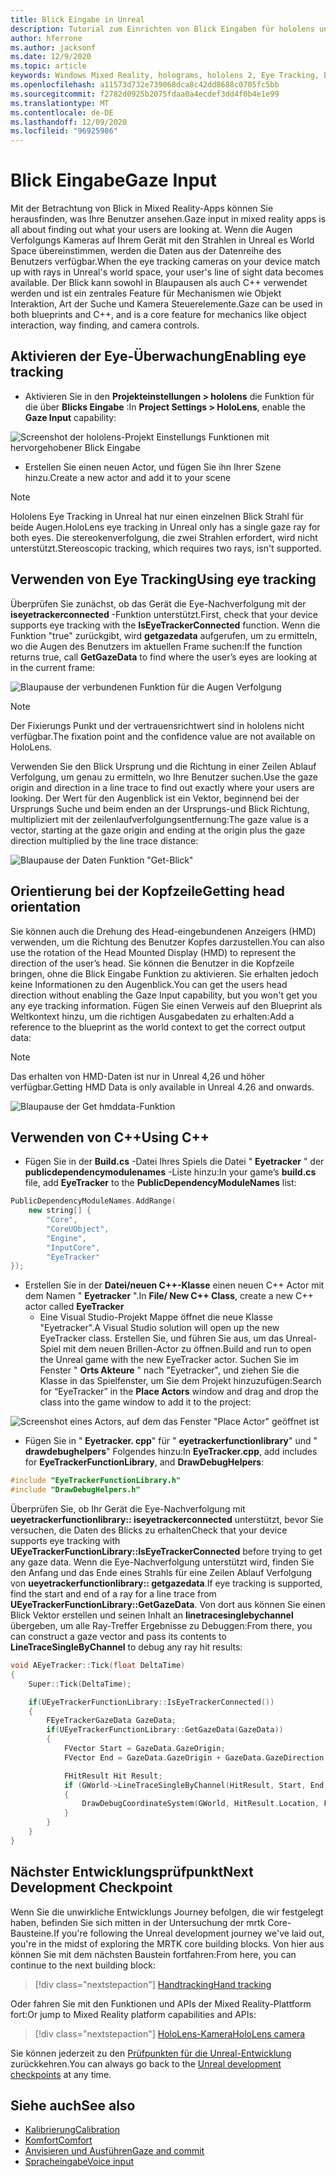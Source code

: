 ```yaml
---
title: Blick Eingabe in Unreal
description: Tutorial zum Einrichten von Blick Eingaben für hololens und Unreal Engine
author: hferrone
ms.author: jacksonf
ms.date: 12/9/2020
ms.topic: article
keywords: Windows Mixed Reality, holograms, hololens 2, Eye Tracking, Blick Eingaben, Head-eingebundene Anzeige, Unreal Engine, Mixed Reality-Headset, Windows Mixed Reality-Headset, Virtual Reality-Headset
ms.openlocfilehash: a11573d732e739068dca8c42dd8688c0705fc5bb
ms.sourcegitcommit: f2782d0925b2075fdaa0a4ecdef3dd4f0b4e1e99
ms.translationtype: MT
ms.contentlocale: de-DE
ms.lasthandoff: 12/09/2020
ms.locfileid: "96925986"
---
```

# <a name="gaze-input"></a><span data-ttu-id="64e05-104">Blick Eingabe</span><span class="sxs-lookup"><span data-stu-id="64e05-104">Gaze Input</span></span>

<span data-ttu-id="64e05-105">Mit der Betrachtung von Blick in Mixed Reality-Apps können Sie herausfinden, was Ihre Benutzer ansehen.</span><span class="sxs-lookup"><span data-stu-id="64e05-105">Gaze input in mixed reality apps is all about finding out what your users are looking at.</span></span> <span data-ttu-id="64e05-106">Wenn die Augen Verfolgungs Kameras auf Ihrem Gerät mit den Strahlen in Unreal es World Space übereinstimmen, werden die Daten aus der Datenreihe des Benutzers verfügbar.</span><span class="sxs-lookup"><span data-stu-id="64e05-106">When the eye tracking cameras on your device match up with rays in Unreal's world space, your user's line of sight data becomes available.</span></span> <span data-ttu-id="64e05-107">Der Blick kann sowohl in Blaupausen als auch C++ verwendet werden und ist ein zentrales Feature für Mechanismen wie Objekt Interaktion, Art der Suche und Kamera Steuerelemente.</span><span class="sxs-lookup"><span data-stu-id="64e05-107">Gaze can be used in both blueprints and C++, and is a core feature for mechanics like object interaction, way finding, and camera controls.</span></span>

## <a name="enabling-eye-tracking"></a><span data-ttu-id="64e05-108">Aktivieren der Eye-Überwachung</span><span class="sxs-lookup"><span data-stu-id="64e05-108">Enabling eye tracking</span></span>

- <span data-ttu-id="64e05-109">Aktivieren Sie in den **Projekteinstellungen > hololens** die Funktion für die über **Blicks Eingabe** :</span><span class="sxs-lookup"><span data-stu-id="64e05-109">In **Project Settings > HoloLens**, enable the **Gaze Input** capability:</span></span>

![Screenshot der hololens-Projekt Einstellungs Funktionen mit hervorgehobener Blick Eingabe](images/unreal-gaze-img-01.png)

- <span data-ttu-id="64e05-111">Erstellen Sie einen neuen Actor, und fügen Sie ihn Ihrer Szene hinzu.</span><span class="sxs-lookup"><span data-stu-id="64e05-111">Create a new actor and add it to your scene</span></span>

> [!NOTE]
> <span data-ttu-id="64e05-112">Hololens Eye Tracking in Unreal hat nur einen einzelnen Blick Strahl für beide Augen.</span><span class="sxs-lookup"><span data-stu-id="64e05-112">HoloLens eye tracking in Unreal only has a single gaze ray for both eyes.</span></span> <span data-ttu-id="64e05-113">Die stereokenverfolgung, die zwei Strahlen erfordert, wird nicht unterstützt.</span><span class="sxs-lookup"><span data-stu-id="64e05-113">Stereoscopic tracking, which requires two rays, isn't supported.</span></span>

## <a name="using-eye-tracking"></a><span data-ttu-id="64e05-114">Verwenden von Eye Tracking</span><span class="sxs-lookup"><span data-stu-id="64e05-114">Using eye tracking</span></span>

<span data-ttu-id="64e05-115">Überprüfen Sie zunächst, ob das Gerät die Eye-Nachverfolgung mit der **iseyetrackerconnected** -Funktion unterstützt.</span><span class="sxs-lookup"><span data-stu-id="64e05-115">First, check that your device supports eye tracking with the **IsEyeTrackerConnected** function.</span></span>  <span data-ttu-id="64e05-116">Wenn die Funktion "true" zurückgibt, wird **getgazedata** aufgerufen, um zu ermitteln, wo die Augen des Benutzers im aktuellen Frame suchen:</span><span class="sxs-lookup"><span data-stu-id="64e05-116">If the function returns true, call **GetGazeData** to find where the user’s eyes are looking at in the current frame:</span></span>

![Blaupause der verbundenen Funktion für die Augen Verfolgung](images/unreal-gaze-img-02.png)

> [!NOTE]
> <span data-ttu-id="64e05-118">Der Fixierungs Punkt und der vertrauensrichtwert sind in hololens nicht verfügbar.</span><span class="sxs-lookup"><span data-stu-id="64e05-118">The fixation point and the confidence value are not available on HoloLens.</span></span>

<span data-ttu-id="64e05-119">Verwenden Sie den Blick Ursprung und die Richtung in einer Zeilen Ablauf Verfolgung, um genau zu ermitteln, wo Ihre Benutzer suchen.</span><span class="sxs-lookup"><span data-stu-id="64e05-119">Use the gaze origin and direction in a line trace to find out exactly where your users are looking.</span></span>  <span data-ttu-id="64e05-120">Der Wert für den Augenblick ist ein Vektor, beginnend bei der Ursprungs Suche und beim enden an der Ursprungs-und Blick Richtung, multipliziert mit der zeilenlaufverfolgungsentfernung:</span><span class="sxs-lookup"><span data-stu-id="64e05-120">The gaze value is a vector, starting at the gaze origin and ending at the origin plus the gaze direction multiplied by the line trace distance:</span></span>

![Blaupause der Daten Funktion "Get-Blick"](images/unreal-gaze-img-03.png)

## <a name="getting-head-orientation"></a><span data-ttu-id="64e05-122">Orientierung bei der Kopfzeile</span><span class="sxs-lookup"><span data-stu-id="64e05-122">Getting head orientation</span></span>

<span data-ttu-id="64e05-123">Sie können auch die Drehung des Head-eingebundenen Anzeigers (HMD) verwenden, um die Richtung des Benutzer Kopfes darzustellen.</span><span class="sxs-lookup"><span data-stu-id="64e05-123">You can also use the rotation of the Head Mounted Display (HMD) to represent the direction of the user’s head.</span></span> <span data-ttu-id="64e05-124">Sie können die Benutzer in die Kopfzeile bringen, ohne die Blick Eingabe Funktion zu aktivieren. Sie erhalten jedoch keine Informationen zu den Augenblick.</span><span class="sxs-lookup"><span data-stu-id="64e05-124">You can get the users head direction without enabling the Gaze Input capability, but you won't get you any eye tracking information.</span></span>  <span data-ttu-id="64e05-125">Fügen Sie einen Verweis auf den Blueprint als Weltkontext hinzu, um die richtigen Ausgabedaten zu erhalten:</span><span class="sxs-lookup"><span data-stu-id="64e05-125">Add a reference to the blueprint as the world context to get the correct output data:</span></span>

> [!NOTE]
> <span data-ttu-id="64e05-126">Das erhalten von HMD-Daten ist nur in Unreal 4,26 und höher verfügbar.</span><span class="sxs-lookup"><span data-stu-id="64e05-126">Getting HMD Data is only available in Unreal 4.26 and onwards.</span></span>

![Blaupause der Get hmddata-Funktion](images/unreal-gaze-img-04.png)

## <a name="using-c"></a><span data-ttu-id="64e05-128">Verwenden von C++</span><span class="sxs-lookup"><span data-stu-id="64e05-128">Using C++</span></span>

- <span data-ttu-id="64e05-129">Fügen Sie in der **Build.cs** -Datei Ihres Spiels die Datei " **Eyetracker** " der **publicdependencymodulenames** -Liste hinzu:</span><span class="sxs-lookup"><span data-stu-id="64e05-129">In your game’s **build.cs** file, add **EyeTracker** to the **PublicDependencyModuleNames** list:</span></span>

```cpp
PublicDependencyModuleNames.AddRange(
    new string[] {
        "Core",
        "CoreUObject",
        "Engine",
        "InputCore",
        "EyeTracker"
});
```

- <span data-ttu-id="64e05-130">Erstellen Sie in der **Datei/neuen C++-Klasse** einen neuen C++ Actor mit dem Namen " **Eyetracker** ".</span><span class="sxs-lookup"><span data-stu-id="64e05-130">In **File/ New C++ Class**, create a new C++ actor called **EyeTracker**</span></span>
    - <span data-ttu-id="64e05-131">Eine Visual Studio-Projekt Mappe öffnet die neue Klasse "Eyetracker".</span><span class="sxs-lookup"><span data-stu-id="64e05-131">A Visual Studio solution will open up the new EyeTracker class.</span></span> <span data-ttu-id="64e05-132">Erstellen Sie, und führen Sie aus, um das Unreal-Spiel mit dem neuen Brillen-Actor zu öffnen.</span><span class="sxs-lookup"><span data-stu-id="64e05-132">Build and run to open the Unreal game with the new EyeTracker actor.</span></span>  <span data-ttu-id="64e05-133">Suchen Sie im Fenster " **Orts Akteure** " nach "Eyetracker", und ziehen Sie die Klasse in das Spielfenster, um Sie dem Projekt hinzuzufügen:</span><span class="sxs-lookup"><span data-stu-id="64e05-133">Search for “EyeTracker” in the **Place Actors** window and drag and drop the class into the game window to add it to the project:</span></span>

![Screenshot eines Actors, auf dem das Fenster "Place Actor" geöffnet ist](images/unreal-gaze-img-06.png)

- <span data-ttu-id="64e05-135">Fügen Sie in " **Eyetracker. cpp**" für " **eyetrackerfunctionlibrary**" und " **drawdebughelpers**" Folgendes hinzu:</span><span class="sxs-lookup"><span data-stu-id="64e05-135">In **EyeTracker.cpp**, add includes for **EyeTrackerFunctionLibrary**, and **DrawDebugHelpers**:</span></span>

```cpp
#include "EyeTrackerFunctionLibrary.h"
#include "DrawDebugHelpers.h"
```

<span data-ttu-id="64e05-136">Überprüfen Sie, ob Ihr Gerät die Eye-Nachverfolgung mit **ueyetrackerfunctionlibrary:: iseyetrackerconnected** unterstützt, bevor Sie versuchen, die Daten des Blicks zu erhalten</span><span class="sxs-lookup"><span data-stu-id="64e05-136">Check that your device supports eye tracking with **UEyeTrackerFunctionLibrary::IsEyeTrackerConnected** before trying to get any gaze data.</span></span>  <span data-ttu-id="64e05-137">Wenn die Eye-Nachverfolgung unterstützt wird, finden Sie den Anfang und das Ende eines Strahls für eine Zeilen Ablauf Verfolgung von **ueyetrackerfunctionlibrary:: getgazedata**.</span><span class="sxs-lookup"><span data-stu-id="64e05-137">If eye tracking is supported, find the start and end of a ray for a line trace from **UEyeTrackerFunctionLibrary::GetGazeData**.</span></span> <span data-ttu-id="64e05-138">Von dort aus können Sie einen Blick Vektor erstellen und seinen Inhalt an **linetracesinglebychannel** übergeben, um alle Ray-Treffer Ergebnisse zu Debuggen:</span><span class="sxs-lookup"><span data-stu-id="64e05-138">From there, you can construct a gaze vector and pass its contents to **LineTraceSingleByChannel** to debug any ray hit results:</span></span>

```cpp
void AEyeTracker::Tick(float DeltaTime)
{
    Super::Tick(DeltaTime);

    if(UEyeTrackerFunctionLibrary::IsEyeTrackerConnected())
    {
        FEyeTrackerGazeData GazeData;
        if(UEyeTrackerFunctionLibrary::GetGazeData(GazeData))
        {
            FVector Start = GazeData.GazeOrigin;
            FVector End = GazeData.GazeOrigin + GazeData.GazeDirection * 100;

            FHitResult Hit Result;
            if (GWorld->LineTraceSingleByChannel(HitResult, Start, End, ECollisionChannel::ECC_Visiblity))
            {
                DrawDebugCoordinateSystem(GWorld, HitResult.Location, FQuat::Identity.Rotator(), 10);
            }
        }
    }
}
```

## <a name="next-development-checkpoint"></a><span data-ttu-id="64e05-139">Nächster Entwicklungsprüfpunkt</span><span class="sxs-lookup"><span data-stu-id="64e05-139">Next Development Checkpoint</span></span>

<span data-ttu-id="64e05-140">Wenn Sie die unwirkliche Entwicklungs Journey befolgen, die wir festgelegt haben, befinden Sie sich mitten in der Untersuchung der mrtk Core-Bausteine.</span><span class="sxs-lookup"><span data-stu-id="64e05-140">If you're following the Unreal development journey we've laid out, you're in the midst of exploring the MRTK core building blocks.</span></span> <span data-ttu-id="64e05-141">Von hier aus können Sie mit dem nächsten Baustein fortfahren:</span><span class="sxs-lookup"><span data-stu-id="64e05-141">From here, you can continue to the next building block:</span></span>

> [!div class="nextstepaction"]
> [<span data-ttu-id="64e05-142">Handtracking</span><span class="sxs-lookup"><span data-stu-id="64e05-142">Hand tracking</span></span>](unreal-hand-tracking.md)

<span data-ttu-id="64e05-143">Oder fahren Sie mit den Funktionen und APIs der Mixed Reality-Plattform fort:</span><span class="sxs-lookup"><span data-stu-id="64e05-143">Or jump to Mixed Reality platform capabilities and APIs:</span></span>

> [!div class="nextstepaction"]
> [<span data-ttu-id="64e05-144">HoloLens-Kamera</span><span class="sxs-lookup"><span data-stu-id="64e05-144">HoloLens camera</span></span>](unreal-hololens-camera.md)

<span data-ttu-id="64e05-145">Sie können jederzeit zu den [Prüfpunkten für die Unreal-Entwicklung](unreal-development-overview.md#2-core-building-blocks) zurückkehren.</span><span class="sxs-lookup"><span data-stu-id="64e05-145">You can always go back to the [Unreal development checkpoints](unreal-development-overview.md#2-core-building-blocks) at any time.</span></span>

## <a name="see-also"></a><span data-ttu-id="64e05-146">Siehe auch</span><span class="sxs-lookup"><span data-stu-id="64e05-146">See also</span></span>
* [<span data-ttu-id="64e05-147">Kalibrierung</span><span class="sxs-lookup"><span data-stu-id="64e05-147">Calibration</span></span>](../../calibration.md)
* [<span data-ttu-id="64e05-148">Komfort</span><span class="sxs-lookup"><span data-stu-id="64e05-148">Comfort</span></span>](../../design/comfort.md)
* [<span data-ttu-id="64e05-149">Anvisieren und Ausführen</span><span class="sxs-lookup"><span data-stu-id="64e05-149">Gaze and commit</span></span>](../../design/gaze-and-commit.md)
* [<span data-ttu-id="64e05-150">Spracheingabe</span><span class="sxs-lookup"><span data-stu-id="64e05-150">Voice input</span></span>](../../out-of-scope/voice-design.md)
